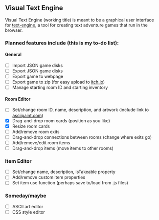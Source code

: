 ## Visual Text Engine

Visual Text Engine (working title) is meant to be a graphical user interface for [text-engine](https://www.github.com/okaybenji/text-engine), a tool for creating text adventure games that run in the browser.

### Planned features include (this is my to-do list):

#### General
- [ ] Import JSON game disks
- [ ] Export JSON game disks
- [ ] Export game to webpage
- [ ] Export game to zip (for easy upload to [itch.io](https://itch.io))
- [ ] Manage starting room ID and starting inventory

#### Room Editor
- [ ] Set/change room ID, name, description, and artwork (include link to [asciipaint.com](http://asciipaint.com))
- [X] Drag-and-drop room cards (position as you like)
- [X] Resize room cards
- [ ] Add/remove room exits
- [ ] Drag-and-drop connections between rooms (change where exits go)
- [ ] Add/remove/edit room items
- [ ] Drag-and-drop items (move items to other rooms)

### Item Editor
- [ ] Set/change name, description, isTakeable property
- [ ] Add/remove custom item properties
- [ ] Set item use function (perhaps save to/load from .js files)

### Someday/maybe
- [ ] ASCII art editor
- [ ] CSS style editor

